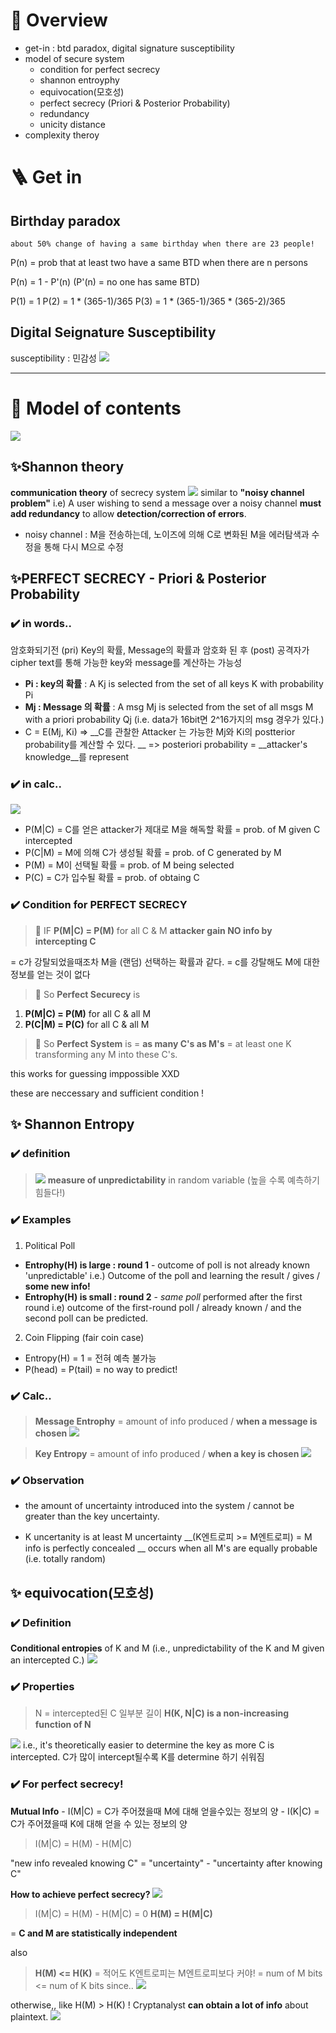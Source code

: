 # 💬 Overview
- get-in : btd paradox, digital signature susceptibility
- model of secure system
	- condition for perfect secrecy
    - shannon entroyphy
    - equivocation(모호성)
    - perfect secrecy (Priori & Posterior Probability)
    - redundancy
    - unicity distance
- complexity theroy

# 🪜 Get in
## Birthday paradox
	about 50% change of having a same birthday when there are 23 people!

P(n) = prob that at least two have a same BTD when there are n persons

P(n) = 1 - P'(n)
(P'(n) = no one has same BTD)

P(1) = 1
P(2) = 1 \* (365-1)/365
P(3) = 1 \* (365-1)/365 \* (365-2)/365



## Digital Seignature Susceptibility
susceptibility : 민감성
![](https://images.velog.io/images/yesterdaykite/post/a8a6327a-a3aa-4ab2-aa62-dc7209596796/image.png)


---
# 🍦 Model of contents
![](https://images.velog.io/images/yesterdaykite/post/f0f3667d-5018-42a1-b7fe-3a61457aa8e9/image.png)

## ✨Shannon theory
__communication theory__ of secrecy system
![](https://images.velog.io/images/yesterdaykite/post/47a1f5e9-4ff7-4dfc-af5b-04d12ebeb1fc/image.png)
similar to __"noisy channel problem"__
i.e) A user wishing to send a message over a noisy channel __must add redundancy__ to allow __detection/correction of errors__.
- noisy channel : M을 전송하는데, 노이즈에 의해 C로 변화된 M을 에러탐색과 수정을 통해 다시 M으로 수정

## ✨PERFECT SECRECY - Priori & Posterior Probability

### ✔️ in words..
암호화되기전 (pri) Key의 확률, Message의 확률과
암호화 된 후 (post) 공격자가 cipher text를 통해 가능한 key와 message를 계산하는 가능성

- __Pi : key의 확률__ : A Kj is selected from the set of all keys K with probability Pi
- __Mj : Message 의 확률__ : A msg Mj is selected from the set of all msgs M with a priori probability Qj
(i.e. data가 16bit면 2^16가지의 msg 경우가 있다.)
- C = E(Mj, Ki)
=> __C를 관찰한 Attacker 는 가능한 Mj와 Ki의 postterior probability를 계산할 수 있다. __
=> posteriori probability = __attacker's knowledge__를 represent


### ✔️ in calc..
![](https://images.velog.io/images/yesterdaykite/post/a31cb00f-dc97-4b54-bbae-6849112b00e2/image.png)
- P(M|C) = C를 얻은 attacker가 제대로 M을 해독할 확률 = prob. of M given C intercepted
- P(C|M) = M에 의해 C가 생성될 확률 = prob. of C generated by M
- P(M) = M이 선택될 확률 = prob. of M being selected
- P(C) = C가 입수될 확률 = prob. of obtaing C



### ✔️ Condition for PERFECT SECRECY
> 🤔 IF  __P(M|C) = P(M)__ for all C & M
__attacker gain NO info by intercepting C__

= c가 강탈되었을때조차 M을 (랜덤) 선택하는 확률과 같다.
= c를 강탈해도 M에 대한 정보를 얻는 것이 없다

> 🤭 So __Perfect Securecy__ is
1. __P(M|C) = P(M)__ for all C & all M
2. __P(C|M) = P(C)__ for all C & all M

> 🤭 So __Perfect System__ is
=  __as many C's as M's__
= at least one K transforming any M into these C's.

this works for guessing imppossible XXD

these are neccessary and sufficient condition !

## ✨ Shannon Entropy
### ✔️ definition
> ![](https://images.velog.io/images/yesterdaykite/post/2534ad87-158b-495f-9b3f-4ac5aa82c413/image.png) __measure of unpredictability__ in random variable
(높을 수록 예측하기 힘들다!)

### ✔️ Examples

1) Political Poll
- __Entrophy(H) is large : round 1__ - outcome of poll is not already known 'unpredictable'
	i.e.) Outcome of the poll and learning the result / gives / __some new info!__
- __Entrophy(H) is small :  round 2__ - _same poll_ performed after the first round
	i.e) outcome of the first-round poll / already known / and the second poll can be predicted.

2) Coin Flipping (fair coin case)
- Entropy(H) = 1 = 전혀 예측 불가능
- P(head) = P(tail) = no way to predict!


### ✔️ Calc..
> __Message Entrophy__
= amount of info produced / __when a message is chosen__
![](https://images.velog.io/images/yesterdaykite/post/89d790e7-dc21-4ed0-bda7-52055dab5b77/image.png)

> __Key Entropy__
= amount of info produced / __when a key is chosen__
![](https://images.velog.io/images/yesterdaykite/post/d4cc4ba2-d8ef-46a6-aae7-be4bc001f5e3/image.png)


### ✔️ Observation

- the amount of uncertainty introduced into the system / cannot be greater than the key uncertainty.

- K uncertanity is at least M uncertainty
__(K엔트로피 >= M엔트로피) =  M info is perfectly concealed
__
occurs when all M's are equally probable (i.e. totally random)


## ✨ equivocation(모호성)
### ✔️ Definition
__Conditional entropies__ of K and M
(i.e., unpredictability of the K and M given an intercepted C.)
![](https://images.velog.io/images/yesterdaykite/post/186a88b1-9a29-4378-98b7-aa33c6c4869d/image.png)

### ✔️ Properties
> N = intercepted된 C 일부분 길이
__H(K, N|C) is a non-increasing function of N__

![](https://images.velog.io/images/yesterdaykite/post/d47c1523-7d9a-403a-864a-69c15d525537/image.png)
i.e., it's theoretically easier to determine the key as more C is intercepted. C가 많이 intercept될수록 K를 determine 하기 쉬워짐


### ✔️ For perfect secrecy!
__Mutual Info__
	- I(M|C) = C가 주어졌을때 M에 대해 얻을수있는 정보의 양
    - I(K|C) = C가 주어졌을때 K에 대해 얻을 수 있는 정보의 양

> I(M|C) = H(M) - H(M|C)

"new info revealed knowing C"
= "uncertainty" - "uncertainty after knowing C"


__How to achieve perfect secrecy?__
![](https://images.velog.io/images/yesterdaykite/post/cbe1eb6f-2387-4332-a3e4-d3c5d819513a/image.png)

> I(M|C) = H(M) - H(M|C) = 0
__H(M) = H(M|C)__

= __C and M are statistically independent__


also
> __H(M) <= H(K)__
= 적어도 K엔트로피는 M엔트로피보다 커야!
= num of M bits <= num of K bits
since..
![](https://images.velog.io/images/yesterdaykite/post/d552ba62-c47f-4650-8581-d0d559f7d398/image.png)

otherwise,,
like H(M) > H(K) !
Cryptanalyst __can obtain a lot of info__ about plaintext.
![](https://images.velog.io/images/yesterdaykite/post/7127323c-2d40-427d-83b5-77d2ab2f1c3a/image.png)


